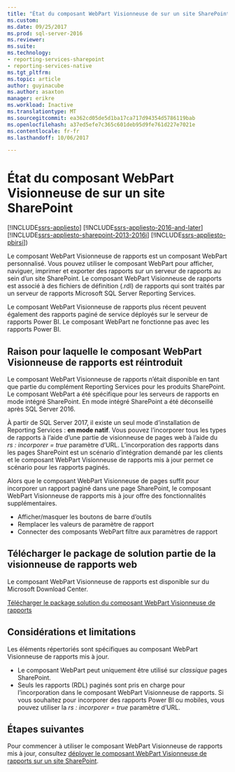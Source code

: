```yaml
---
title: "État du composant WebPart Visionneuse de sur un site SharePoint | Documents Microsoft"
ms.custom: 
ms.date: 09/25/2017
ms.prod: sql-server-2016
ms.reviewer: 
ms.suite: 
ms.technology:
- reporting-services-sharepoint
- reporting-services-native
ms.tgt_pltfrm: 
ms.topic: article
author: guyinacube
ms.author: asaxton
manager: erikre
ms.workload: Inactive
ms.translationtype: MT
ms.sourcegitcommit: ea362cd05de5d1ba17ca717d94354d5786119bab
ms.openlocfilehash: a37ed5efe7c365c601deb95d9fe761d227e7021e
ms.contentlocale: fr-fr
ms.lasthandoff: 10/06/2017

---
```

# <a name="report-viewer-web-part-on-a-sharepoint-site"></a>État du composant WebPart Visionneuse de sur un site SharePoint

[!INCLUDE[ssrs-appliesto](../../includes/ssrs-appliesto.md)] [!INCLUDE[ssrs-appliesto-2016-and-later](../../includes/ssrs-appliesto-2016-and-later.md)] [!INCLUDE[ssrs-appliesto-sharepoint-2013-2016i](../../includes/ssrs-appliesto-sharepoint-2013-2016.md)] [!INCLUDE[ssrs-appliesto-pbirsi](../../includes/ssrs-appliesto-pbirs.md)])

Le composant WebPart Visionneuse de rapports est un composant WebPart personnalisé. Vous pouvez utiliser le composant WebPart pour afficher, naviguer, imprimer et exporter des rapports sur un serveur de rapports au sein d’un site SharePoint. Le composant WebPart Visionneuse de rapports est associé à des fichiers de définition (.rdl) de rapports qui sont traités par un serveur de rapports Microsoft SQL Server Reporting Services. 

Le composant WebPart Visionneuse de rapports plus récent peuvent également des rapports paginé de service déployés sur le serveur de rapports Power BI. Le composant WebPart ne fonctionne pas avec les rapports Power BI.

## <a name="why-the-report-viewer-web-part-is-re-introduced"></a>Raison pour laquelle le composant WebPart Visionneuse de rapports est réintroduit

Le composant WebPart Visionneuse de rapports n’était disponible en tant que partie du complément Reporting Services pour les produits SharePoint. Le composant WebPart a été spécifique pour les serveurs de rapports en mode intégré SharePoint. En mode intégré SharePoint a été déconseillé après SQL Server 2016.

À partir de SQL Server 2017, il existe un seul mode d’installation de Reporting Services : **en mode natif**. Vous pouvez l’incorporer tous les types de rapports à l’aide d’une partie de visionneuse de pages web à l’aide du *rs : incorporer = true* paramètre d’URL. L’incorporation des rapports dans les pages SharePoint est un scénario d’intégration demandé par les clients et le composant WebPart Visionneuse de rapports mis à jour permet ce scénario pour les rapports paginés.

Alors que le composant WebPart Visionneuse de pages suffit pour incorporer un rapport paginé dans une page SharePoint, le composant WebPart Visionneuse de rapports mis à jour offre des fonctionnalités supplémentaires.

* Afficher/masquer les boutons de barre d’outils
* Remplacer les valeurs de paramètre de rapport
* Connecter des composants WebPart filtre aux paramètres de rapport

## <a name="download-the-report-viewer-web-part-solution-package"></a>Télécharger le package de solution partie de la visionneuse de rapports web

Le composant WebPart Visionneuse de rapports est disponible sur du Microsoft Download Center.

[Télécharger le package solution du composant WebPart Visionneuse de rapports](https://www.microsoft.com/download/details.aspx?id=55949)

## <a name="considerations-and-limitations"></a>Considérations et limitations

Les éléments répertoriés sont spécifiques au composant WebPart Visionneuse de rapports mis à jour.

* Le composant WebPart peut uniquement être utilisé sur *classique* pages SharePoint.
* Seuls les rapports (RDL) paginés sont pris en charge pour l’incorporation dans le composant WebPart Visionneuse de rapports. Si vous souhaitez pour incorporer des rapports Power BI ou mobiles, vous pouvez utiliser la *rs : incorporer = true* paramètre d’URL.

## <a name="next-steps"></a>Étapes suivantes

Pour commencer à utiliser le composant WebPart Visionneuse de rapports mis à jour, consultez [déployer le composant WebPart Visionneuse de rapports sur un site SharePoint](deploy-report-viewer-web-part.md).

